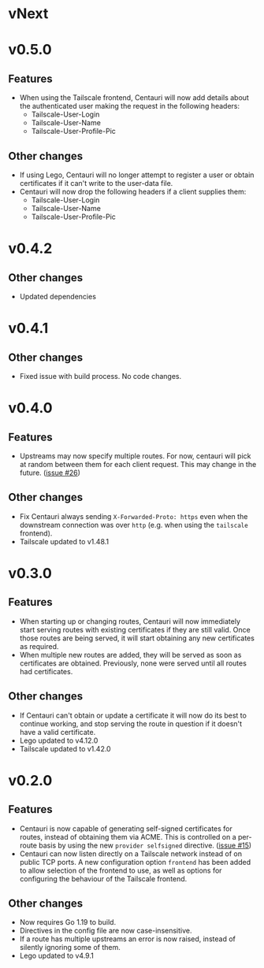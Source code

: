# vNext

# v0.5.0

## Features

- When using the Tailscale frontend, Centauri will now add details about the
  authenticated user making the request in the following headers:
  - Tailscale-User-Login
  - Tailscale-User-Name
  - Tailscale-User-Profile-Pic

## Other changes

- If using Lego, Centauri will no longer attempt to register a user or obtain
  certificates if it can't write to the user-data file.
- Centauri will now drop the following headers if a client supplies them:
  - Tailscale-User-Login
  - Tailscale-User-Name
  - Tailscale-User-Profile-Pic

# v0.4.2

## Other changes

- Updated dependencies

# v0.4.1

## Other changes

- Fixed issue with build process. No code changes. 

# v0.4.0

## Features

- Upstreams may now specify multiple routes. For now, centauri will
  pick at random between them for each client request. This may change
  in the future.
  ([issue #26](https://github.com/csmith/centauri/issues/26))

## Other changes

- Fix Centauri always sending `X-Forwarded-Proto: https` even when the
  downstream connection was over `http` (e.g. when using the `tailscale`
  frontend).
- Tailscale updated to v1.48.1

# v0.3.0

## Features

- When starting up or changing routes, Centauri will now immediately
  start serving routes with existing certificates if they are still valid.
  Once those routes are being served, it will start obtaining any new
  certificates as required.
- When multiple new routes are added, they will be served as soon as
  certificates are obtained. Previously, none were served until all
  routes had certificates.

## Other changes

- If Centauri can't obtain or update a certificate it will now do its
  best to continue working, and stop serving the route in question if
  it doesn't have a valid certificate.
- Lego updated to v4.12.0
- Tailscale updated to v1.42.0

# v0.2.0 

## Features

- Centauri is now capable of generating self-signed certificates
  for routes, instead of obtaining them via ACME. This is controlled
  on a per-route basis by using the new `provider selfsigned` directive.
  ([issue #15](https://github.com/csmith/centauri/issues/15))
- Centauri can now listen directly on a Tailscale network instead
  of on public TCP ports. A new configuration option `frontend` has
  been added to allow selection of the frontend to use, as well as
  options for configuring the behaviour of the Tailscale frontend.

## Other changes

- Now requires Go 1.19 to build.
- Directives in the config file are now case-insensitive.
- If a route has multiple upstreams an error is now raised, instead of
  silently ignoring some of them.
- Lego updated to v4.9.1
